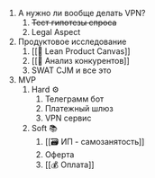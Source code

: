 
1. А нужно ли вообще делать VPN?
	1. ~~Тест гипотезы спроса~~
	2. Legal Aspect
2. Продуктовое исследование
	1. [[📄 Lean Product Canvas]]
	2. [[🧐 Анализ конкурентов]]
	3. SWAT CJM и все это
3. MVP
	1. Hard ⚙️
		1. Телеграмм бот
		2. Платежный шлюз
		3. VPN сервис
	2. Soft 📚
		1. [[🗃️ ИП - самозанятость]]
		2. Оферта
		3. [[💰 Оплата]]

